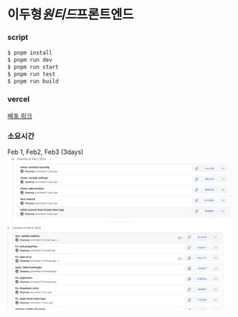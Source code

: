 # 이두형*원티드*프론트엔드

### script

```
$ pnpm install
$ pnpm run dev
$ pnpm run start
$ pnpm run test
$ pnpm run build
```

### vercel

[배포 링크](https://certicos-books.vercel.app/wish-book)

### 소요시간

Feb 1, Feb2, Feb3 (3days)
![start](/public/commit1.png)
![end](/public/commit2.png)
